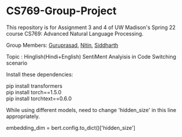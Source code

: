 # CS769-Group-Project
This repository is for Assignment 3 and 4 of UW Madison's Spring 22 course CS769: Advanced Natural Language Processing.

Group Members: [Guruprasad](https://github.com/Guruprasad68),  [Nitin](https://github.com/nitinimage), [Siddharth](https://github.com/sidhsmani)


Topic : Hinglish(Hindi+English) SentiMent Analyisis in Code Switching scenario

Install these dependencies:


pip install transformers\
pip install torch==1.5.0\
pip install torchtext==0.6.0


While using different models, need to change 'hidden_size' in this line appropriately.


embedding_dim = bert.config.to_dict()['hidden_size']





